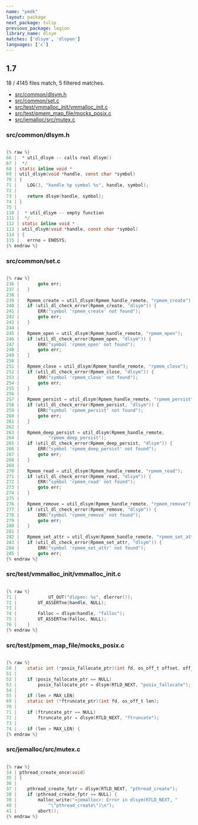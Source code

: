 ```yaml
---
name: "pmdk"
layout: package
next_package: tulip
previous_package: legion
library_name: dlsym
matches: ['dlsym', 'dlopen']
languages: ['c']
---
```

## 1.7
18 / 4145 files match, 5 filtered matches.

 - [src/common/dlsym.h](#srccommondlsymh)
 - [src/common/set.c](#srccommonsetc)
 - [src/test/vmmalloc_init/vmmalloc_init.c](#srctestvmmalloc_initvmmalloc_initc)
 - [src/test/pmem_map_file/mocks_posix.c](#srctestpmem_map_filemocks_posixc)
 - [src/jemalloc/src/mutex.c](#srcjemallocsrcmutexc)

### src/common/dlsym.h

```c

{% raw %}
66 |  * util_dlsym -- calls real dlsym()
67 |  */
68 | static inline void *
69 | util_dlsym(void *handle, const char *symbol)
70 | {
71 | 	LOG(3, "handle %p symbol %s", handle, symbol);
72 | 
73 | 	return dlsym(handle, symbol);
74 | }
75 | 
110 |  * util_dlsym -- empty function
111 |  */
112 | static inline void *
113 | util_dlsym(void *handle, const char *symbol)
114 | {
115 | 	errno = ENOSYS;
{% endraw %}

```
### src/common/set.c

```c

{% raw %}
236 | 		goto err;
237 | 	}
238 | 
239 | 	Rpmem_create = util_dlsym(Rpmem_handle_remote, "rpmem_create");
240 | 	if (util_dl_check_error(Rpmem_create, "dlsym")) {
241 | 		ERR("symbol 'rpmem_create' not found");
242 | 		goto err;
243 | 	}
244 | 
245 | 	Rpmem_open = util_dlsym(Rpmem_handle_remote, "rpmem_open");
246 | 	if (util_dl_check_error(Rpmem_open, "dlsym")) {
247 | 		ERR("symbol 'rpmem_open' not found");
248 | 		goto err;
249 | 	}
250 | 
251 | 	Rpmem_close = util_dlsym(Rpmem_handle_remote, "rpmem_close");
252 | 	if (util_dl_check_error(Rpmem_close, "dlsym")) {
253 | 		ERR("symbol 'rpmem_close' not found");
254 | 		goto err;
255 | 	}
256 | 
257 | 	Rpmem_persist = util_dlsym(Rpmem_handle_remote, "rpmem_persist");
258 | 	if (util_dl_check_error(Rpmem_persist, "dlsym")) {
259 | 		ERR("symbol 'rpmem_persist' not found");
260 | 		goto err;
261 | 	}
262 | 
263 | 	Rpmem_deep_persist = util_dlsym(Rpmem_handle_remote,
264 | 			"rpmem_deep_persist");
265 | 	if (util_dl_check_error(Rpmem_deep_persist, "dlsym")) {
266 | 		ERR("symbol 'rpmem_deep_persist' not found");
267 | 		goto err;
268 | 	}
269 | 
270 | 	Rpmem_read = util_dlsym(Rpmem_handle_remote, "rpmem_read");
271 | 	if (util_dl_check_error(Rpmem_read, "dlsym")) {
272 | 		ERR("symbol 'rpmem_read' not found");
273 | 		goto err;
274 | 	}
275 | 
276 | 	Rpmem_remove = util_dlsym(Rpmem_handle_remote, "rpmem_remove");
277 | 	if (util_dl_check_error(Rpmem_remove, "dlsym")) {
278 | 		ERR("symbol 'rpmem_remove' not found");
279 | 		goto err;
280 | 	}
281 | 
282 | 	Rpmem_set_attr = util_dlsym(Rpmem_handle_remote, "rpmem_set_attr");
283 | 	if (util_dl_check_error(Rpmem_set_attr, "dlsym")) {
284 | 		ERR("symbol 'rpmem_set_attr' not found");
285 | 		goto err;
{% endraw %}

```
### src/test/vmmalloc_init/vmmalloc_init.c

```c

{% raw %}
71 | 			UT_OUT("dlopen: %s", dlerror());
72 | 		UT_ASSERTne(handle, NULL);
73 | 
74 | 		Falloc = dlsym(handle, "falloc");
75 | 		UT_ASSERTne(Falloc, NULL);
76 | 	}
{% endraw %}

```
### src/test/pmem_map_file/mocks_posix.c

```c

{% raw %}
50 | 	static int (*posix_fallocate_ptr)(int fd, os_off_t offset, off_t len);
51 | 
52 | 	if (posix_fallocate_ptr == NULL)
53 | 		posix_fallocate_ptr = dlsym(RTLD_NEXT, "posix_fallocate");
54 | 
55 | 	if (len > MAX_LEN)
69 | 	static int (*ftruncate_ptr)(int fd, os_off_t len);
70 | 
71 | 	if (ftruncate_ptr == NULL)
72 | 		ftruncate_ptr = dlsym(RTLD_NEXT, "ftruncate");
73 | 
74 | 	if (len > MAX_LEN) {
{% endraw %}

```
### src/jemalloc/src/mutex.c

```c

{% raw %}
34 | pthread_create_once(void)
35 | {
36 | 
37 | 	pthread_create_fptr = dlsym(RTLD_NEXT, "pthread_create");
38 | 	if (pthread_create_fptr == NULL) {
39 | 		malloc_write("<jemalloc>: Error in dlsym(RTLD_NEXT, "
40 | 		    "\"pthread_create\")\n");
41 | 		abort();
{% endraw %}

```